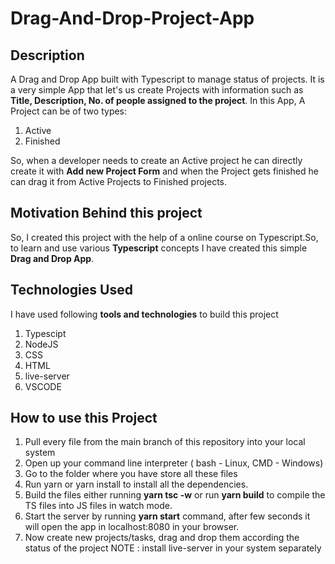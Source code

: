 # Drag-And-Drop-Project-App
## Description
A Drag and Drop App built with Typescript to manage status of projects. It is a very simple App that let's us create Projects with information such as **Title, Description, No. of people assigned to the project**.
In this App, A Project can be of two types:
1. Active
2. Finished

So, when a developer needs to create an Active project he can directly create it with **Add new Project Form** and when the Project gets finished he can drag it from Active Projects to 
Finished projects.

## Motivation Behind this project
So, I created this project with the help of a online course on Typescript.So, to learn and use various **Typescript** concepts I have created this simple **Drag and Drop App**.

## Technologies Used
I have used following **tools and technologies** to build this project
1. Typescipt
2. NodeJS
3. CSS
4. HTML
5. live-server
6. VSCODE


## How to use this Project
1. Pull every file from the main branch of this repository into your local system
2. Open up your command line interpreter ( bash - Linux, CMD - Windows)
3. Go to the folder where you have store all these files
4. Run yarn or yarn install to install all the dependencies.
5. Build the files either running **yarn tsc -w** or run **yarn build** to compile the TS files into JS files in watch mode.
6. Start the server by running **yarn start** command, after few seconds it will open the app in localhost:8080 in your browser.
7. Now create new projects/tasks, drag and drop them according the status of the project
NOTE : install live-server in your system separately
